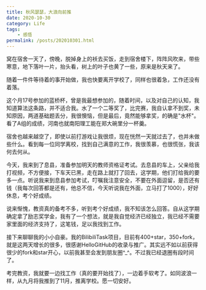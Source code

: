 ```yaml
---
title: 秋风瑟瑟，大浪向前推
date: 2020-10-30
category: Life
tags: 
    - 感悟
permalink: /posts/202010301.html
---
```

窝在宿舍一天了，傍晚，脱掉身上的袄去买饭，走到宿舍楼下，阵阵风吹来，带些寒意，地下落叶一片，抬头看，树上的叶子也黄了一些，原来是秋天来了。

随着一件件等待着的事开始做，我也快要离开学校了，同样也很着急，工作还没有着落。

这个月17号参加的蓝桥杯，曾是我最想参加的，随着时间，以及对自己的认知，我知道算法这条路，并不适合我。水了一个二等奖了，比完赛，我自认拿不到奖，未知原因，两道基础题丢分，我很懊恼，但是最后，竟然能够拿奖，的确是"水杯"。看了A组的成绩，河南也就南阳理工能在郑大碗里分一杯羹。

宿舍也越来越空了，即使以前打游戏让我很烦，现在恍然一天就过去了，也并未做些什么。看到每一位同学离校，找到自己满意的工作，我很羡慕，也很慌张，我该何去何从。

今天，我来到了息县，准备参加明天的教师资格证考试。去息县的车上，父亲给我打视频，不方便接，下车天已黑，走在路上就打了回去，这学期，他们打给我的要多一点。听说我来到息县参加考试，叮嘱我注意安全，不要在外面逗留，是否还有钱（我每次回答都是还有，他总不信，今天听说我在外面，立马打了1000），好好休息，考个好成绩。

说来惭愧，教资真的备考不多，听到考个好成绩，我不知该怎么回答。自从这学期确定拿了励志奖学金，我有了一个想法，就是我自觉经济已经独立，我已经不需要家里面的经济支持了，这笔钱，足以我找到工作。

接下来聊聊我的小小自豪。我的BilibiliTask项目，目前有400+star，350+fork，就是这两天增长的很多，很感谢HelloGitHub的收录与推广。其实远不如以前获得很少的fork和star开心，以前我甚至会发到朋友圈^_^。不过我已经退圈有段时间了。

考完教资，我就要一边找工作（真的要开始找了），一边着手软考了。如同波浪一样，从九月将我推到了11月，推离学校。愿一切安好。